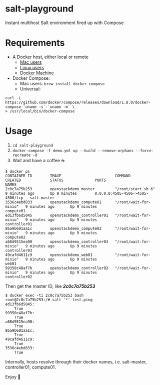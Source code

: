 # salt-playground
Instant multihost Salt environment fired up with Compose

# Requirements
* A Docker host, either local or remote
  * [Mac users](https://docs.docker.com/docker-for-mac/)
  * [Linux users](https://docs.docker.com/engine/installation/linux/ubuntulinux/)
  * [Docker Machine](https://docs.docker.com/machine/install-machine/)
* Docker Compose:
  * Mac users: `brew install docker-compose`
  * Universal: 
  
```
curl -L https://github.com/docker/compose/releases/download/1.8.0/docker-compose-`uname -s`-`uname -m` \
> /usr/local/bin/docker-compose
```
  
# Usage
1. `cd salt-playground`
2. `docker-compose -f demo.yml up --build --remove-orphans --force-recreate -d`
3. Wait and have a coffee ☕️

```
$ docker ps
CONTAINER ID        IMAGE                        COMMAND                  CREATED             STATUS              PORTS                              NAMES
2c0c7a75b253        openstackdemo_master         "/root/start.sh 6"       9 minutes ago       Up 9 minutes        0.0.0.0:4505-4506->4505-4506/tcp   salt-master
3536c4ebd833        openstackdemo_compute01      "/root/wait-for-minio"   9 minutes ago       Up 9 minutes                                           compute01
ed13fb6d5045        openstackdemo_controller01   "/root/wait-for-minio"   9 minutes ago       Up 9 minutes                                           controller01
8ba9b601aa1c        openstackdemo_compute02      "/root/wait-for-minio"   9 minutes ago       Up 9 minutes                                           compute02
a68d9515ea90        openstackdemo_controller03   "/root/wait-for-minio"   9 minutes ago       Up 9 minutes                                           controller03
49cafd4611c9        openstackdemo_web01          "/root/wait-for-minio"   9 minutes ago       Up 9 minutes                                           web01
99350c48af7b        openstackdemo_controller02   "/root/wait-for-minio"   9 minutes ago       Up 9 minutes                                           controller02
```

Then get the master ID, like ***2c0c7a75b253***

```
$ docker exec -ti 2c0c7a75b253 bash
root@2c0c7a75b253:/# salt '*' test.ping                                                                                                                                     
ed13fb6d5045:
    True
99350c48af7b:
    True
a68d9515ea90:
    True
8ba9b601aa1c:
    True
49cafd4611c9:
    True
3536c4ebd833:
    True
```

Internally, hosts resolve through their docker names, i.e. salt-master, controller01, compute01.

Enjoy 🍻
